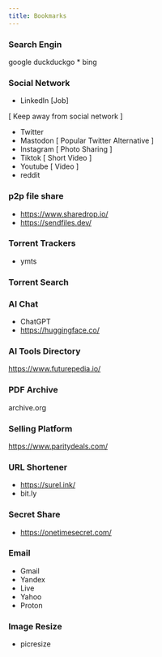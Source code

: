 ```yaml
---
title: Bookmarks
---
```


### Search Engin

google
duckduckgo *
bing

### Social Network

- LinkedIn [Job]

[ Keep away from social network ]

- Twitter
- Mastodon [ Popular Twitter Alternative ]
- Instagram [ Photo Sharing ]
- Tiktok [ Short Video ]
- Youtube [ Video ]
- reddit

### p2p file share

- https://www.sharedrop.io/
- https://sendfiles.dev/

### Torrent Trackers

- ymts

### Torrent Search

### AI Chat

- ChatGPT
- https://huggingface.co/

### AI Tools Directory

https://www.futurepedia.io/

### PDF Archive

archive.org

### Selling Platform

https://www.paritydeals.com/

### URL Shortener

- https://surel.ink/
- bit.ly 

### Secret Share

- https://onetimesecret.com/

### Email

- Gmail
- Yandex
- Live
- Yahoo
- Proton

### Image Resize

- picresize
